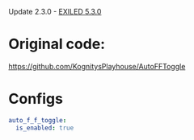 Update 2.3.0  -  [EXILED 5.3.0](https://github.com/Exiled-Team/EXILED/releases/tag/5.3.0-rc.1)

# Original code: 
https://github.com/KognitysPlayhouse/AutoFFToggle

# Configs
```yaml
auto_f_f_toggle:
  is_enabled: true
```
